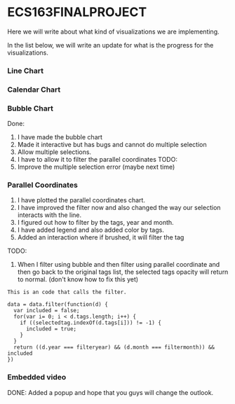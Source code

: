 # ECS163FINALPROJECT

Here we will write about what kind of visualizations we are implementing.

In the list below, we will write an update for what is the progress for the visualizations.

### Line Chart

### Calendar Chart

### Bubble Chart
Done:
  1. I have made the bubble chart
  2. Made it interactive but has bugs and cannot do multiple selection
  3. Allow multiple selections.
  4. I have to allow it to filter the parallel coordinates
TODO:
  1. Improve the multiple selection error (maybe next time)

### Parallel Coordinates
 1. I have plotted the parallel coordinates chart.
 2. I have improved the filter now and also changed the way our selection interacts with the line.
 3. I figured out how to filter by the tags, year and month.
 4. I have added legend and also added color by tags.
 5. Added an interaction where if brushed, it will filter the tag

TODO:
 1. When I filter using bubble and then filter using parallel coordinate and then go back to the original tags list, the selected tags opacity will return to normal. (don't know how to fix this yet)
 
```
This is an code that calls the filter.

data = data.filter(function(d) {
  var included = false;
  for(var i= 0; i < d.tags.length; i++) {
    if ((selectedtag.indexOf(d.tags[i])) != -1) {
      included = true;
    }
  }
  return ((d.year === filteryear) && (d.month === filtermonth)) && included
})
```

### Embedded video
DONE: Added a popup and hope that you guys will change the outlook.
